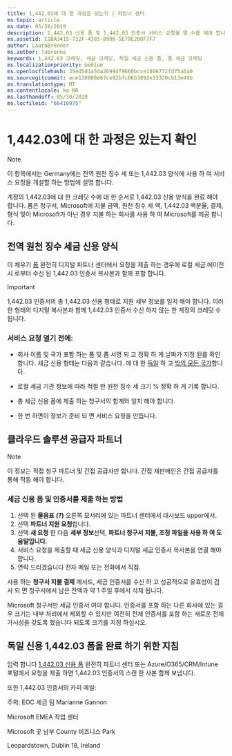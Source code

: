 ```yaml
---
title: 1,442.03에 대 한 과정은 있는지 | 파트너 센터
ms.topic: article
ms.date: 05/28/2019
description: 1,442.03 신용 폼 및 1,442.03 인증서 서비스 요청을 열 수를 해야 합니다.
ms.assetid: E1BA3415-732F-4385-8996-5E79E200F7F7
author: LauraBrenner
ms.author: labrenne
keywords: 1,442.03 크레딧, 세금 크레딧, 독일 세금 신용 폼, 폼 세금 크레딧
ms.localizationpriority: medium
ms.openlocfilehash: 35ed5d1a5da2699df9660bcce1806772fd75a6a0
ms.sourcegitcommit: ece130080e67ce92bfc86b3892e33320cb13e49b
ms.translationtype: MT
ms.contentlocale: ko-KR
ms.lasthandoff: 05/30/2019
ms.locfileid: "66410975"
---
```

# <a name="make-sure-you-are-credited-for-withholding-tax"></a>1,442.03에 대 한 과정은 있는지 확인

>[!Note]
>이 항목에서는 Germany에는 전역 원천 징수 세 또는 1,442.03 양식에 사용 하 여 서비스 요청을 개설할 하는 방법에 설명 합니다.

계정의 1,442.03에 대 한 크레딧 수에 대 한 순서로 1,442.03 신용 양식을 완료 해야 합니다. 폼은 청구서, Microsoft에 지불 금액, 원천 징수 세 액, 1,442.03 백분율, 결제, 형식 및이 Microsoft가 아닌 경우 지불 하는 회사를 사용 하 여 Microsoft를 제공 합니다.  

## <a name="global-withholding-tax-credit-form"></a>전역 원천 징수 세금 신용 양식

이 채우기 [폼](https://query.prod.cms.rt.microsoft.com/cms/api/am/binary/RE30311) 완전히 디지털 파트너 센터에서 요청을 제출 하는 경우에 로컬 세금 에이전시 로부터 수신 된 1,442.03 인증서 복사본과 함께 포함 합니다.
>[!IMPORTANT]
>1,442.03 인증서의 총 1,442.03 신용 형태로 지원 세부 정보를 일치 해야 합니다. 이러한 형태의 디지털 복사본과 함께 1,442.03 인증서 수신 하지 않는 한 계정의 크레딧 수 됩니다.

### <a name="before-opening-the-service-request"></a>서비스 요청 열기 전에:

- 회사 이름 및 국가 포함 하는 폼 및 폼 서명 되 고 정확 하 게 날짜가 지정 된를 확인 합니다. 세금 신용 형태는 다음과 같습니다. 에 대 한 [독일](https://query.prod.cms.rt.microsoft.com/cms/api/am/binary/RE305Lo) 하 고 [밖의 모든 국가](https://query.prod.cms.rt.microsoft.com/cms/api/am/binary/RE30311)합니다.

- 로컬 세금 기관 정보에 따라 적절 한 원천 징수 세 크기 % 정확 하 게 기록 합니다.

- 총 세금 신용 폼에 제출 하는 청구서의 합계와 일치 해야 합니다. 

- 한 번 하면이 정보가 준비 되 면 서비스 요청을 만듭니다.

## <a name="cloud-solution-provider-partners"></a>클라우드 솔루션 공급자 파트너

>[!Note]
>이 정보는 직접 청구 파트너 및 간접 공급자만 합니다. 간접 재판매인은 간접 공급자를 통해 작동 해야 합니다.

### <a name="how-to-submit-the-tax-credit-form-and-the-certificates"></a>세금 신용 폼 및 인증서를 제출 하는 방법

1. 선택 된 **물음표** **(?)**  오른쪽 모서리에 있는 파트너 센터에서 대시보드 uppor에서.
2. 선택 **파트너 지원 요청**합니다.
3. 선택 **새 요청** 한 다음 **세부 정보**선택, **파트너 청구서 지불, 조정 파일을 사용 하 여 도움말입니다.**
4. 서비스 요청을 제출할 때 세금 신용 양식과 디지털 세금 인증서 복사본을 연결 해야 합니다.
5. 연락 드리겠습니다 전자 메일 또는 전화에서 직접.

사용 하는 **청구서 지불 결제** 메서드, 세금 인증서를 수신 하 고 성공적으로 유효성이 검사 되 면 청구서에서 남은 잔액과 약 1 주일 후에서 삭제 됩니다. 

Microsoft 청구서만 세금 인증서 여야 합니다. 인증서를 포함 하는 다른 회사에 있는 경우 크기는 내부 처리에서 제외할 수 있지만 여전히 전체 인증서를 포함 하는 새로운 전체 가시성을 갖도록 했습니다 되도록 크기를 지정 하십시오. 

## <a name="instructions-for-completing-the-withholding-tax-credit-form-for-germany"></a>독일 신용 1,442.03 폼을 완료 하기 위한 지침

입력 합니다 [1,442.03 신용 폼](https://query.prod.cms.rt.microsoft.com/cms/api/am/binary/RE305Lo) 완전히 파트너 센터 또는 Azure/O365/CRM/Intune 포털에서 요청을 제출 하면 1,442.03 인증서의 스캔 한 사본 함께 보냅니다. 

또한 1,442.03 인증서의 카피 메일:

주의: EOC 세금 팀 Marianne Gannon

Microsoft EMEA 작업 센터

Microsoft 곳 남부 County 비즈니스 Park

Leopardstown, Dublin 18, Ireland
